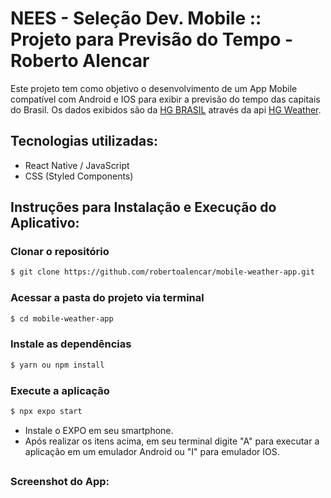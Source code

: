 # NEES - Seleção Dev. Mobile :: Projeto para Previsão do Tempo - Roberto Alencar

Este projeto tem como objetivo o desenvolvimento de um App Mobile compatível com Android e IOS para exibir a previsão do tempo das capitais do Brasil. Os dados exibidos são da [HG BRASIL](https://hgbrasil.com) através da api [HG Weather](https://hgbrasil.com/status/weather).

## Tecnologias utilizadas:

- React Native / JavaScript
- CSS (Styled Components)

## Instruções para Instalação e Execução do Aplicativo:

### Clonar o repositório

```bash
$ git clone https://github.com/robertoalencar/mobile-weather-app.git
```

### Acessar a pasta do projeto via terminal

```bash
$ cd mobile-weather-app
```

### Instale as dependências

```bash
$ yarn ou npm install
```

### Execute a aplicação

```bash
$ npx expo start
```

- Instale o EXPO em seu smartphone.
- Após realizar os itens acima, em seu terminal digite "A" para executar a aplicação em um emulador Android ou "I" para emulador IOS.

##

### Screenshot do App:

<p align="center">


</p>